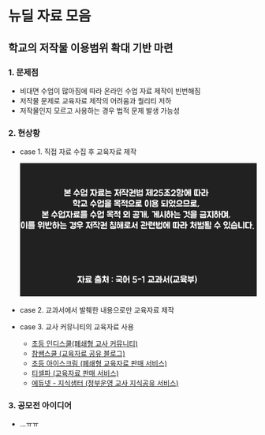 # 뉴딜 자료 모음

## 학교의 저작물 이용범위 확대 기반 마련

### 1. 문제점
- 비대면 수업이 많아짐에 따라 온라인 수업 자료 제작이 빈번해짐
- 저작물 문제로 교육자료 제작의 어려움과 퀄리티 저하
- 저작물인지 모르고 사용하는 경우 법적 문제 발생 가능성

### 2. 현상황
- case 1. 직접 자료 수집 후 교육자료 제작

    ![저작물 사용 안내](./img/img1.png)

- case 2. 교과서에서 발췌한 내용으로만 교육자료 제작
- case 3. 교사 커뮤니티의 교육자료 사용
    * [초등 인디스쿨(폐쇄형 교사 커뮤니티)](https://indischool.com/)
    * [참쌤스쿨 (교육자료 공유 블로그)](https://chamssaem.com/)
    * [초등 아이스크림 (폐쇄형 교육자료 판매 서비스)](http://www.i-scream.co.kr/user/main/MainPage.do?sso=ok)
    * [티셀파 (교육자료 판매 서비스)](http://www.tsherpa.co.kr/main/main.aspx/)
    * [에듀넷 - 지식샘터 (정부운영 교사 지식공유 서비스)](https://educator.edunet.net/)

### 3. 공모전 아이디어
- ...ㅠㅠ
